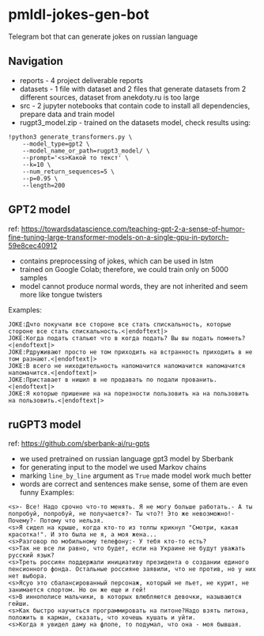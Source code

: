 # pmldl-jokes-gen-bot
Telegram bot that can generate jokes on russian language

## Navigation
* reports - 4 project deliverable reports
* datasets - 1 file with dataset and 2 files that generate datasets from 2 different sources, dataset from anekdoty.ru is too large
* src - 2 jupyter notebooks that contain code to install all dependencies, prepare data and train model
* rugpt3_model.zip - trained on the datasets model, check results using:
```
!python3 generate_transformers.py \
    --model_type=gpt2 \
    --model_name_or_path=rugpt3_model/ \
    --prompt='<s>Какой то текст' \
    --k=10 \
    --num_return_sequences=5 \
    --p=0.95 \
    --length=200
```  

## GPT2 model
ref: https://towardsdatascience.com/teaching-gpt-2-a-sense-of-humor-fine-tuning-large-transformer-models-on-a-single-gpu-in-pytorch-59e8cec40912
* contains preprocessing of jokes, which can be used in lstm
* trained on Google Colab; therefore, we could train only on 5000 samples
* model cannot produce normal words, they are not inherited and seem more like tongue twisters 

Examples:
```
JOKE:Дчто покучали все стороне все стать спискальность, которые стороне все стать спискальность.<|endoftext|> 
JOKE:Когда подать стальют что в когда подать? Вы вы подать помнеть?<|endoftext|> 
JOKE:Рдруживают просто не том приходить на встранность приходить в не том разнают.<|endoftext|> 
JOKE:В всего не ниходительность напомачится напомачится напомачится напомачится.<|endoftext|> 
JOKE:Приставает в нишил в не продавать по подали прованить.<|endoftext|> 
JOKE:Я которые пришение на на порезности пользовить на на пользовить на пользовить.<|endoftext|> 
```

## ruGPT3 model
ref: https://github.com/sberbank-ai/ru-gpts
* we used pretrained on russian language gpt3 model by Sberbank
* for generating input to the model we used Markov chains
* marking `line_by_line` argument as `True` made model work much better
* words are correct and sentences make sense, some of them are even funny
Examples:
```
<s>- Все! Надо срочно что-то менять. Я не могу больше работать.- А ты попробуй, попробуй, не получается?- Ты что?! Это же невозможно!- Почему?- Потому что нельзя.
<s>Я сидел на крыше, когда кто-то из толпы крикнул "Смотри, какая красотка!". И это была не я, а моя жена...
<s>Разговор по мобильному телефону:- У тебя кто-то есть?
<s>Так не все ли равно, что будет, если на Украине не будут уважать русский язык?
<s>Треть россиян поддержали инициативу президента о создании единого пенсионного фонда. Остальные россияне заявили, что не против, но у них нет выбора.
<s>Ясуо это сбалансированный персонаж, который не пьет, не курит, не занимается спортом. Но он же еще и гей!
<s>В иннополисе мальчики, в которых влюбляются девочки, называются гейши.
<s>Как быстро научиться программировать на питоне?Надо взять питона, положить в карман, сказать, что хочешь кушать и уйти.
<s>Когда я увидел даму на флопе, то подумал, что она - моя бывшая.
```